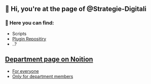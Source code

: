 ## 👋 Hi, you're at the page of @Strategie-Digitali

### 👀 Here you can find:
+ Scripts
+ [Plugin Repositiry](https://github.com/Strategie-Digitali/Revit-Plugin)
+ ..?

## [Department page on Noition](https://selective-vessel-c66.notion.site/Research-Development-d41ecdac5b1a436590938e3d2f468a1e?pvs=4) 

+ [For everyone](https://selective-vessel-c66.notion.site/Research-Development-d41ecdac5b1a436590938e3d2f468a1e?pvs=4)  </br>
+ [Only for department members](https://www.notion.so/Hidden-space-943a98756db24070a61911d86fd250c8?pvs=4)
<!---
Strategie-Digitali/Strategie-Digitali is a ✨ special ✨ repository because its `README.md` (this file) appears on your GitHub profile.
You can click the Preview link to take a look at your changes.
--->
